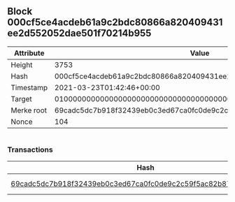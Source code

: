## Block 000cf5ce4acdeb61a9c2bdc80866a820409431ee2d552052dae501f70214b955

Attribute | Value
--- | ---
Height | 3753
Hash | 000cf5ce4acdeb61a9c2bdc80866a820409431ee2d552052dae501f70214b955
Timestamp | 2021-03-23T01:42:46+00:00
Target | 0100000000000000000000000000000000000000000000000000000000000000
Merke root | 69cadc5dc7b918f32439eb0c3ed67ca0fc0de9c2c59f5ac82b8701fc9f26a656
Nonce | 104

```

```

### Transactions

Hash | Amount
--- | ---
[69cadc5dc7b918f32439eb0c3ed67ca0fc0de9c2c59f5ac82b8701fc9f26a656](69cadc5dc7b918f32439eb0c3ed67ca0fc0de9c2c59f5ac82b8701fc9f26a656.md) | 10.00000000 SKEPTI 
